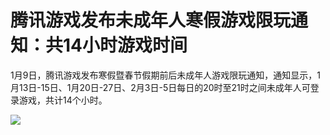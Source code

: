 # 腾讯游戏发布未成年人寒假游戏限玩通知：共14小时游戏时间

1月9日，腾讯游戏发布寒假暨春节假期前后未成年人游戏限玩通知，通知显示，1月13日-15日、1月20日-27日、2月3日-5日每日的20时至21时之间未成年人可登录游戏，共计14个小时。​​​​​​​

![](https://inews.gtimg.com/newsapp_bt/0/15601263011/1000)

